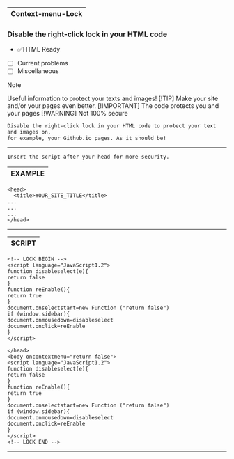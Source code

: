 | Context-menu-Lock |
|---|

### Disable the right-click lock in your HTML code

- ✅HTML Ready
- [ ] Current problems
- [ ] Miscellaneous

> [!NOTE]
> Useful information to protect your texts and images!
> [!TIP]
> Make your site and/or your pages even better.
> [!IMPORTANT]
> The code protects you and your pages
> [!WARNING]
> Not 100% secure


```yarn
Disable the right-click lock in your HTML code to protect your text and images on,
for example, your Github.io pages. As it should be!
```

---

```yarn
Insert the script after your head for more security.
```

| EXAMPLE |
|---|
```yarn
<head>
  <title>YOUR_SITE_TITLE</title>
...
...
...
</head>
```
---

| SCRIPT |
|---|

```yarn
<!-- LOCK BEGIN -->
<script language="JavaScript1.2">
function disableselect(e){
return false
}
function reEnable(){
return true
}
document.onselectstart=new Function ("return false")
if (window.sidebar){
document.onmousedown=disableselect
document.onclick=reEnable
}
</script>

</head>
<body oncontextmenu="return false">
<script language="JavaScript1.2">
function disableselect(e){
return false
}
function reEnable(){
return true
}
document.onselectstart=new Function ("return false")
if (window.sidebar){
document.onmousedown=disableselect
document.onclick=reEnable
}
</script>
<!-- LOCK END -->
```
---
